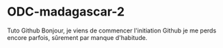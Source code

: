 # ODC-madagascar-2
Tuto Github
Bonjour,
je viens de commencer l'initiation Github
je me perds encore parfois, sûrement par manque d'habitude.
